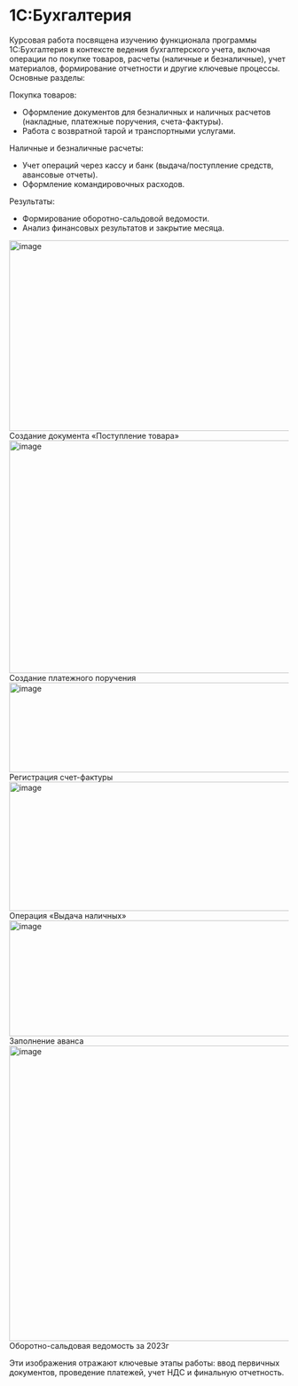 # 1С:Бухгалтерия
Курсовая работа посвящена изучению функционала программы 1С:Бухгалтерия в контексте ведения бухгалтерского учета, включая операции по покупке товаров, расчеты (наличные и безналичные), учет материалов, формирование отчетности и другие ключевые процессы. Основные разделы:

Покупка товаров:
- Оформление документов для безналичных и наличных расчетов (накладные, платежные поручения, счета-фактуры).
- Работа с возвратной тарой и транспортными услугами.

Наличные и безналичные расчеты:
- Учет операций через кассу и банк (выдача/поступление средств, авансовые отчеты).
- Оформление командировочных расходов.

Результаты:
- Формирование оборотно-сальдовой ведомости.
- Анализ финансовых результатов и закрытие месяца.

<img width="695" height="344" alt="image" class="center" src="https://github.com/user-attachments/assets/684146de-68bd-4ee1-b0da-efaa22458124" />
Создание документа «Поступление товара»

<img width="720" height="420" alt="image" class="center" src="https://github.com/user-attachments/assets/91941221-0445-404e-a3b0-9055db06f40c" />
Создание платежного поручения

<img width="792" height="162" alt="image" class="center" src="https://github.com/user-attachments/assets/58e0a2ae-f278-4e07-8f22-bd1f33518077" />
Регистрация счет-фактуры

<img width="713" height="233" alt="image" class="center" src="https://github.com/user-attachments/assets/24369448-9021-421a-8cdc-c8c9579b4187" />
Операция «Выдача наличных»

<img width="805" height="209" alt="image" class="center" src="https://github.com/user-attachments/assets/c31961dc-101c-4763-bf9f-056e63889b5b" />
Заполнение аванса

<img width="766" height="533" alt="image" class="center" src="https://github.com/user-attachments/assets/1fc1412e-96a0-45ba-9c92-92c34022ba86" />
Оборотно-сальдовая ведомость за 2023г

Эти изображения отражают ключевые этапы работы: ввод первичных документов, проведение платежей, учет НДС и финальную отчетность.



